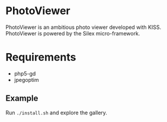 # PhotoViewer

PhotoViewer is an ambitious photo viewer developed with KISS.
PhotoViewer is powered by the Silex micro-framework.

# Requirements

  * php5-gd
  * jpegoptim

## Example

Run `./install.sh` and explore the gallery.
